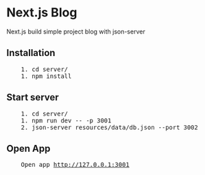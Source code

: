 # Next.js Blog
Next.js build simple project blog with json-server

## Installation

<pre>
    1. cd server/
    1. npm install 
</pre>

## Start server

<pre>
    1. cd server/
    1. npm run dev -- -p 3001
    2. json-server resources/data/db.json --port 3002
</pre>

## Open App

<pre>
    Open app <a href="http://127.0.0.1:3001">http://127.0.0.1:3001</a>
</pre>
